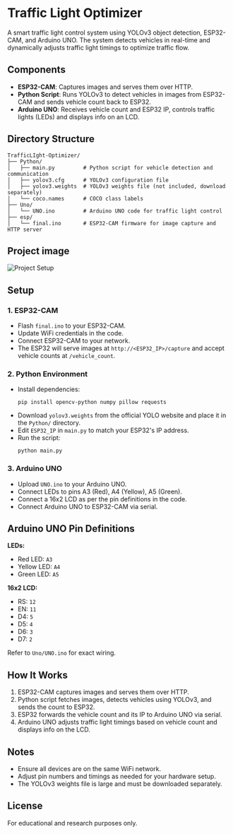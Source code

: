 # Traffic Light Optimizer

A smart traffic light control system using YOLOv3 object detection, ESP32-CAM, and Arduino UNO. The system detects vehicles in real-time and dynamically adjusts traffic light timings to optimize traffic flow.

## Components

- **ESP32-CAM**: Captures images and serves them over HTTP.
- **Python Script**: Runs YOLOv3 to detect vehicles in images from ESP32-CAM and sends vehicle count back to ESP32.
- **Arduino UNO**: Receives vehicle count and ESP32 IP, controls traffic lights (LEDs) and displays info on an LCD.

## Directory Structure

```
TrafficLIght-Optimizer/
├── Python/
│   ├── main.py         # Python script for vehicle detection and communication
│   ├── yolov3.cfg      # YOLOv3 configuration file
│   ├── yolov3.weights  # YOLOv3 weights file (not included, download separately)
│   └── coco.names      # COCO class labels
├── Uno/
│   └── UNO.ino         # Arduino UNO code for traffic light control
├── esp/
│   └── final.ino       # ESP32-CAM firmware for image capture and HTTP server
```

## Project image

![Project Setup](image/1.png)



## Setup

### 1. ESP32-CAM

- Flash `final.ino` to your ESP32-CAM.
- Update WiFi credentials in the code.
- Connect ESP32-CAM to your network.
- The ESP32 will serve images at `http://<ESP32_IP>/capture` and accept vehicle counts at `/vehicle_count`.

### 2. Python Environment

- Install dependencies:
  ```
  pip install opencv-python numpy pillow requests
  ```
- Download `yolov3.weights` from the official YOLO website and place it in the `Python/` directory.
- Edit `ESP32_IP` in `main.py` to match your ESP32's IP address.
- Run the script:
  ```
  python main.py
  ```

### 3. Arduino UNO

- Upload `UNO.ino` to your Arduino UNO.
- Connect LEDs to pins A3 (Red), A4 (Yellow), A5 (Green).
- Connect a 16x2 LCD as per the pin definitions in the code.
- Connect Arduino UNO to ESP32-CAM via serial.

## Arduino UNO Pin Definitions

**LEDs:**
- Red LED: `A3`
- Yellow LED: `A4`
- Green LED: `A5`

**16x2 LCD:**
- RS: `12`
- EN: `11`
- D4: `5`
- D5: `4`
- D6: `3`
- D7: `2`

Refer to `Uno/UNO.ino` for exact wiring.

## How It Works

1. ESP32-CAM captures images and serves them over HTTP.
2. Python script fetches images, detects vehicles using YOLOv3, and sends the count to ESP32.
3. ESP32 forwards the vehicle count and its IP to Arduino UNO via serial.
4. Arduino UNO adjusts traffic light timings based on vehicle count and displays info on the LCD.

## Notes

- Ensure all devices are on the same WiFi network.
- Adjust pin numbers and timings as needed for your hardware setup.
- The YOLOv3 weights file is large and must be downloaded separately.

## License

For educational and research purposes only.
